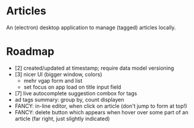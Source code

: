 # Articles

An (electron) desktop application to manage (tagged) articles locally.

# Roadmap

* [2] created/updated at timestamp; require data model versioning
* [3] nicer UI (bigger window, colors)
    * mehr vgap form and list
    * set focus on app load on title input field
* [7] live autocomplete suggestion combox for tags
* ad tags summary: group by, count displayen
* FANCY: in-line editor, when click on article (don't jump to form at top!)
* FANCY: delete button which appears when hover over some part of an article (far right, just slightly indicated)